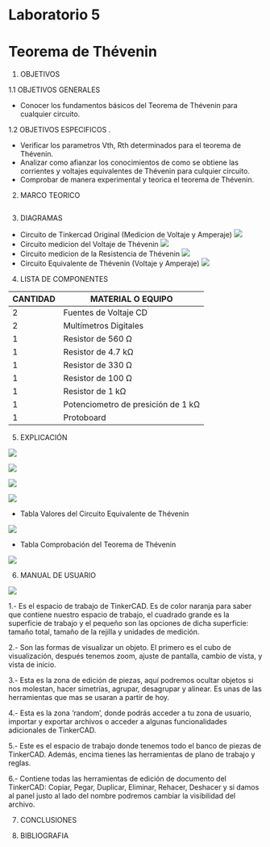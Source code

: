 # Laboratorio 5
# Teorema de Thévenin
1. OBJETIVOS

1.1 OBJETIVOS GENERALES

* Conocer los fundamentos básicos del Teorema de Thévenin para cualquier circuito.

1.2 OBJETIVOS ESPECIFICOS
.
* Verificar los parametros Vth, Rth determinados para el teorema de Thévenin.
* Analizar como afianzar los conocimientos de como se obtiene las corrientes y voltajes equivalentes de Thévenin para culquier circuito.
* Comprobar de manera experimental y teorica el teorema de Thévenin.

2. MARCO TEORICO

![]()

3. DIAGRAMAS

* Circuito de Tinkercad Original (Medicion de Voltaje y Amperaje)
![](https://github.com/JosueCamp2020/Laboratorio-5/blob/main/Imagenes/Circuito%20original.png)
* Circuito medicion del Voltaje de Thévenin
![](https://github.com/JosueCamp2020/Laboratorio-5/blob/main/Imagenes/Voltaje%20de%20The%CC%81venin.png)
* Circuito medicion de la Resistencia de Thévenin
![](https://github.com/JosueCamp2020/Laboratorio-5/blob/main/Imagenes/Resistencia%20de%20The%CC%81venin.png)
* Circuito Equivalente de Thévenin (Voltaje y Amperaje)
![](https://github.com/JosueCamp2020/Laboratorio-5/blob/main/Imagenes/Circuito%20Equivalente.png)

4. LISTA DE COMPONENTES

| CANTIDAD | MATERIAL O EQUIPO |
| ------------- | ------------- |
| 2 | Fuentes de Voltaje CD  |
| 2 | Multímetros Digitales |
| 1 | Resistor de 560 Ω |
| 1 | Resistor de 4.7 kΩ |
| 1 | Resistor de 330 Ω  |
| 1 | Resistor de 100 Ω  |
| 1 | Resistor de 1 kΩ  |
| 1 | Potenciometro de presición de 1 kΩ |
| 1 | Protoboard  |

5. EXPLICACIÓN

![](https://github.com/JosueCamp2020/Laboratorio-5/blob/main/Imagenes/Calculo%201.png)

![](https://github.com/JosueCamp2020/Laboratorio-5/blob/main/Imagenes/Calculo%202.png)

![](https://github.com/JosueCamp2020/Laboratorio-5/blob/main/Imagenes/Calculo%203.png)

![](https://github.com/JosueCamp2020/Laboratorio-5/blob/main/Imagenes/Calculo%204.png)

* Tabla Valores del Circuito Equivalente de Thévenin

![](https://github.com/JosueCamp2020/Laboratorio-5/blob/main/Imagenes/Tabla%201.png)

* Tabla Comprobación del Teorema de Thévenin

![](https://github.com/JosueCamp2020/Laboratorio-5/blob/main/Imagenes/Tabla%202.png)

6. MANUAL DE USUARIO

![](https://github.com/JosueCamp2020/Laboratorio-5/blob/main/Imagenes/Manual.jpg)

1.- Es el espacio de trabajo de TinkerCAD. Es de color naranja para saber que contiene nuestro espacio de trabajo, el cuadrado grande es la superficie de trabajo y el pequeño son las opciones de dicha superficie: tamaño total, tamaño de la rejilla y unidades de medición.

2.- Son las formas de visualizar un objeto. El primero es el cubo de visualización, después tenemos zoom, ajuste de pantalla, cambio de vista, y vista de inicio.

3.- Esta es la zona de edición de piezas, aquí podremos ocultar objetos si nos molestan, hacer simetrías, agrupar, desagrupar y alinear. Es unas de las herramientas que mas se usaran a partir de hoy.

4.- Esta es la zona ‘random’, donde podrás acceder a tu zona de usuario, importar y exportar archivos o acceder a algunas funcionalidades adicionales de TinkerCAD.

5.- Este es el espacio de trabajo donde tenemos todo el banco de piezas de TinkerCAD. Además, encima tienes las herramientas de plano de trabajo y reglas.

6.- Contiene todas las herramientas de edición de documento del TinkerCAD: Copiar, Pegar, Duplicar, Eliminar, Rehacer, Deshacer y si damos al panel justo al lado del nombre podremos cambiar la visibilidad del archivo.

7. CONCLUSIONES

8. BIBLIOGRAFIA
